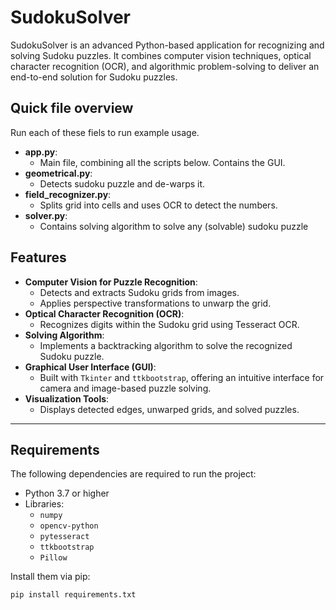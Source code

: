 # SudokuSolver

SudokuSolver is an advanced Python-based application for recognizing and solving Sudoku puzzles. It combines computer vision techniques, optical character recognition (OCR), and algorithmic problem-solving to deliver an end-to-end solution for Sudoku puzzles.

## Quick file overview
Run each of these fiels to run example usage.
- **app.py**:
  - Main file, combining all the scripts below. Contains the GUI.
- **geometrical.py**:
  - Detects sudoku puzzle and de-warps it.
- **field_recognizer.py**:
  - Splits grid into cells and uses OCR to detect the numbers.
- **solver.py**:
  - Contains solving algorithm to solve any (solvable) sudoku puzzle

## Features

- **Computer Vision for Puzzle Recognition**:
  - Detects and extracts Sudoku grids from images.
  - Applies perspective transformations to unwarp the grid.
- **Optical Character Recognition (OCR)**:
  - Recognizes digits within the Sudoku grid using Tesseract OCR.
- **Solving Algorithm**:
  - Implements a backtracking algorithm to solve the recognized Sudoku puzzle.
- **Graphical User Interface (GUI)**:
  - Built with `Tkinter` and `ttkbootstrap`, offering an intuitive interface for camera and image-based puzzle solving.
- **Visualization Tools**:
  - Displays detected edges, unwarped grids, and solved puzzles.

---

## Requirements

The following dependencies are required to run the project:

- Python 3.7 or higher
- Libraries:
  - `numpy`
  - `opencv-python`
  - `pytesseract`
  - `ttkbootstrap`
  - `Pillow`

Install them via pip:
```bash
pip install requirements.txt
